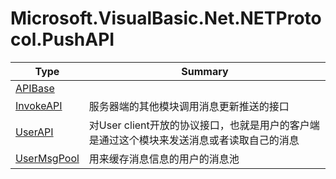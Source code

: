 ﻿
# Microsoft.VisualBasic.Net.NETProtocol.PushAPI

|Type|Summary|
|----|-------|
|<a href="#" onClick="load('/docs/Microsoft.VisualBasic.Net.NETProtocol.PushAPI/APIBase.md')">APIBase</a>||
|<a href="#" onClick="load('/docs/Microsoft.VisualBasic.Net.NETProtocol.PushAPI/InvokeAPI.md')">InvokeAPI</a>|服务器端的其他模块调用消息更新推送的接口|
|<a href="#" onClick="load('/docs/Microsoft.VisualBasic.Net.NETProtocol.PushAPI/UserAPI.md')">UserAPI</a>|对User client开放的协议接口，也就是用户的客户端是通过这个模块来发送消息或者读取自己的消息|
|<a href="#" onClick="load('/docs/Microsoft.VisualBasic.Net.NETProtocol.PushAPI/UserMsgPool.md')">UserMsgPool</a>|用来缓存消息信息的用户的消息池|

